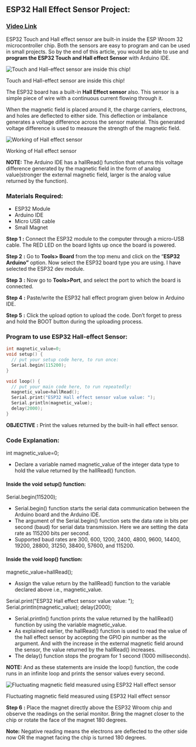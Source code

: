 ## **ESP32 Hall Effect Sensor Project:**

### [Video Link](https://youtu.be/vyDZdwk76Jk)

ESP32 Touch and Hall effect sensor are built-in inside the ESP Wroom 32 microcontroller chip. Both the sensors are easy to program and can be used in small projects. So by the end of this article, you would be able to use and  **program the ESP32 Touch and Hall effect Sensor**  with Arduino IDE.

![Touch and Hall-effect sensor are inside this chip!](https://www.etechnophiles.com/wp-content/uploads/2021/03/ESP32-animated.jpg?ezimgfmt=ng%3Awebp%2Fngcb40%2Frs%3Adevice%2Frscb40-1)

Touch and Hall-effect sensor are inside this chip!

The ESP32 board has a built-in  **Hall Effect sensor**  also. This sensor is a simple piece of wire with a continuous current flowing through it.

When the magnetic field is placed around it, the charge carriers, electrons, and holes are deflected to either side. This deflection or imbalance generates a voltage difference across the sensor material. This generated voltage difference is used to measure the strength of the magnetic field.

![Working of Hall effect sensor](https://www.etechnophiles.com/wp-content/uploads/2021/03/Working-of-Hall-effect-sensor.gif)

Working of Hall effect sensor

**NOTE:**  The Arduino IDE has a  hallRead()  function that returns this voltage difference generated by the magnetic field in the form of analog value(stronger the external magnetic field, larger is the analog value returned by the function).

### **Materials Required:**

-   ESP32 Module
-   Arduino IDE
-   Micro USB cable
-   Small Magnet

**Step 1** **:**  Connect the ESP32 module to the computer through a micro-USB cable. The RED LED on the board lights up once the board is powered.

**Step 2** **:**  Go to  **Tools> Board**  from the top menu and click on the “**ESP32 Arduino”** option. Now select the ESP32 board type you are using. I have selected the  ESP32 dev module.

**Step 3** **:**  Now go to  **Tools>Port**, and select the port to which the board is connected.

**Step 4** **:** Paste/write the ESP32 hall effect program given below in Arduino IDE.

**Step 5** **:** Click the upload option to upload the code. Don’t forget to press and hold the BOOT button during the uploading process.

### **Program to use ESP32 Hall-effect Sensor:**
```c
int magnetic_value=0;
void setup() {
  // put your setup code here, to run once:
  Serial.begin(115200);
}

void loop() {
  // put your main code here, to run repeatedly:
  magnetic_value=hallRead();
  Serial.print("ESP32 Hall effect sensor value value: ");
  Serial.println(magnetic_value);
  delay(2000);
}
```
 

**OBJECTIVE** **:**  Print the values returned by the built-in hall effect sensor.

### **Code Explanation:**

int magnetic_value=0;

-   Declare a variable named  magnetic_value  of the integer data type to hold the value returned by the hallRead()  function.

#### **Inside the void setup() function:**

Serial.begin(115200);

-   Serial.begin() function starts the serial data communication between the Arduino board and the Arduino IDE.
-   The argument of the  Serial.begin()  function sets the data rate in bits per second (baud) for serial data transmission. Here we are setting the data rate as 115200 bits per second.
-   Supported baud rates are 300, 600, 1200, 2400, 4800, 9600, 14400, 19200, 28800, 31250, 38400, 57600, and 115200.

#### **Inside the void loop() function:**

magnetic_value=hallRead();

-   Assign the value return by the  hallRead()  function to the variable declared above i.e.,  magnetic_value.

Serial.print("ESP32 Hall effect sensor value value: ");
Serial.println(magnetic_value);
delay(2000);

-   Serial.println()  function prints the value returned by the  hallRead()  function by using the variable magnetic_value.
-   As explained earlier, the  hallRead()  function is used to read the value of the hall effect sensor by accepting the GPIO pin number as the argument. And with the increase in the external magnetic field around the sensor, the value returned by the  hallRead()  increases.
-   The  delay()  function stops the program for 1 second (1000 milliseconds).

**NOTE:**  And as these statements are inside the loop() function, the code runs in an infinite loop and prints the sensor values every second.

![Fluctuating magnetic field measured using ESP32 Hall effect sensor](https://www.etechnophiles.com/wp-content/uploads/2021/03/result_halleffect.jpg?ezimgfmt=rs:714x309/rscb40/ng:webp/ngcb40)

Fluctuating magnetic field measured using ESP32 Hall effect sensor

**Step 6** **:** Place the magnet directly above the ESP32 Wroom chip and observe the readings on the serial monitor. Bring the magnet closer to the chip or rotate the face of the magnet 180 degrees.

**Note:** Negative reading means the electrons are deflected to the other side now OR the magnet facing the chip is turned 180 degrees.